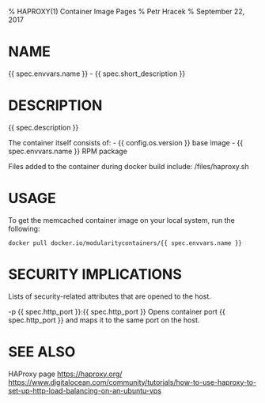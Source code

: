 % HAPROXY(1) Container Image Pages
% Petr Hracek
% September 22, 2017

# NAME
{{ spec.envvars.name }} - {{ spec.short_description }}

# DESCRIPTION
{{ spec.description }}

The container itself consists of:
    - {{ config.os.version }} base image
    - {{ spec.envvars.name }} RPM package

Files added to the container during docker build include: /files/haproxy.sh

# USAGE
To get the memcached container image on your local system, run the following:

    docker pull docker.io/modularitycontainers/{{ spec.envvars.name }}
    
# SECURITY IMPLICATIONS 
Lists of security-related attributes that are opened to the host.

-p {{ spec.http_port }}:{{ spec.http_port }}
    Opens container port {{ spec.http_port }} and maps it to the same port on the host.

# SEE ALSO
HAProxy page
<https://haproxy.org/>
<https://www.digitalocean.com/community/tutorials/how-to-use-haproxy-to-set-up-http-load-balancing-on-an-ubuntu-vps>
